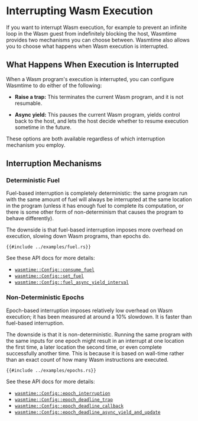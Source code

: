 # Interrupting Wasm Execution

If you want to interrupt Wasm execution, for example to prevent an infinite loop
in the Wasm guest from indefinitely blocking the host, Wasmtime provides two
mechanisms you can choose between. Wasmtime also allows you to choose what
happens when Wasm execution is interrupted.

## What Happens When Execution is Interrupted

When a Wasm program's execution is interrupted, you can configure Wasmtime to do
either of the following:

* **Raise a trap:** This terminates the current Wasm program, and it is not
  resumable.

* **Async yield:** This pauses the current Wasm program, yields control back to
  the host, and lets the host decide whether to resume execution sometime in the
  future.

These options are both available regardless of which interruption mechanism you
employ.

## Interruption Mechanisms

### Deterministic Fuel

Fuel-based interruption is completely deterministic: the same program run with
the same amount of fuel will always be interrupted at the same location in the
program (unless it has enough fuel to complete its computation, or there is some
other form of non-determinism that causes the program to behave differently).

The downside is that fuel-based interruption imposes more overhead on execution,
slowing down Wasm programs, than epochs do.

```rust,ignore
{{#include ../examples/fuel.rs}}
```

See these API docs for more details:

* [`wasmtime::Config::consume_fuel`](https://docs.rs/wasmtime/latest/wasmtime/struct.Config.html#method.consume_fuel)
* [`wasmtime::Config::set_fuel`](https://docs.rs/wasmtime/latest/wasmtime/struct.Store.html#method.set_fuel)
* [`wasmtime::Config::fuel_async_yield_interval`](https://docs.rs/wasmtime/latest/wasmtime/struct.Store.html#method.fuel_async_yield_interval)

### Non-Deterministic Epochs

Epoch-based interruption imposes relatively low overhead on Wasm execution; it
has been measured at around a 10% slowdown. It is faster than fuel-based
interruption.

The downside is that it is non-deterministic. Running the same program with the
same inputs for one epoch might result in an interrupt at one location the first
time, a later location the second time, or even complete successfully another
time. This is because it is based on wall-time rather than an exact count of how
many Wasm instructions are executed.

```rust,ignore
{{#include ../examples/epochs.rs}}
```

See these API docs for more details:

* [`wasmtime::Config::epoch_interruption`](https://docs.rs/wasmtime/latest/wasmtime/struct.Config.html#method.epoch_interruption)
* [`wasmtime::Config::epoch_deadline_trap`](https://docs.rs/wasmtime/latest/wasmtime/struct.Store.html#method.epoch_deadline_trap)
* [`wasmtime::Config::epoch_deadline_callback`](https://docs.rs/wasmtime/latest/wasmtime/struct.Store.html#method.epoch_deadline_callback)
* [`wasmtime::Config::epoch_deadline_async_yield_and_update`](https://docs.rs/wasmtime/latest/wasmtime/struct.Store.html#method.epoch_deadline_async_yield_and_update)
